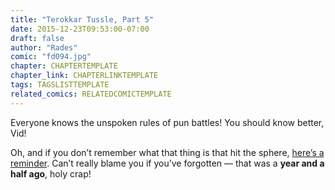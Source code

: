 ```yaml
---
title: "Terokkar Tussle, Part 5"
date: 2015-12-23T09:53:00-07:00
draft: false
author: "Rades"
comic: "fd094.jpg"
chapter: CHAPTERTEMPLATE
chapter_link: CHAPTERLINKTEMPLATE
tags: TAGSLISTTEMPLATE
related_comics: RELATEDCOMICTEMPLATE
---
```


Everyone knows the unspoken rules of pun battles! You should know better, Vid!


Oh, and if you don’t remember what that thing is that hit the sphere, <a href="/comic/threes-company">here’s a reminder</a>. Can’t really blame you if you’ve forgotten — that was a **year and a half ago**, holy crap!

